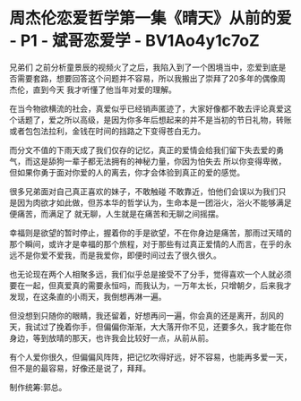 # 周杰伦恋爱哲学第一集《晴天》从前的爱 - P1 - 斌哥恋爱学 - BV1Ao4y1c7oZ

兄弟们 之前分析童景辰的视频火了之后，我陷入到了一个困境当中，恋爱到底是否需要套路，想要回答这个问题并不容易，所以我搬出了崇拜了20多年的偶像周杰伦，直到今天 我才听懂了他当年对爱的理解。

在当今物欲横流的社会，真爱似乎已经销声匿迹了，大家好像都不敢去评论真爱这个话题了，爱之所以高级，是因为你多年后想起来的并不是当初的节日礼物，转账或者包包法拉利，金钱在时间的挡路之下变得苍白无力。

而分文不值的下雨天成了我们仅存的记忆，真正的爱情会给我们留下失去爱的勇气，而这是舔狗一辈子都无法拥有的神秘力量，你因为怕失去 所以你变得卑微，但如果你勇于面对你爱的人的离去，你才会体验到真正的爱的感觉。

很多兄弟面对自己真正喜欢的妹子，不敢触碰 不敢靠近，怕他们会误以为我们只是因为肉欲才如此做，但苏本华的哲学认为，生命本是一团浴火，浴火不能够满足 便痛苦，而满足了 就无聊，人生就是在痛苦和无聊之间摇摆。

幸福则是欲望的暂时停止，握着你的手是欲望，不在你身边是痛苦，那雨过天晴的那个瞬间，或许才是幸福的那个旅程，对于那些有过真正爱情的人而言，在乎的永远不是你爱不爱我，而是我爱你，即便时间过去了很久很久。

也无论现在两个人相聚多远，我们似乎总是接受不了分手，觉得喜欢一个人就必须要在一起，但真爱真的需要永恒吗，而我认为，一万年太长，只增朝夕，后来我才发现，在这条直的小雨天，我倒想再淋一遍。

但没想到只随你的眼睛，我还留着，好想再问一遍，你会真的还是离开，刮风的天，我试过了挽着你手，但偏偏你渐渐，大大落开你不见，还要多久，我才能在你身边，等到放晴的那天，也许我会比较好一点，从前从前。

有个人爱你很久，但偏偏风阵阵，把记忆吹得好远，好不容易，也能再多爱一天，但不是的最容易，好像还是说了，拜拜。

制作统筹:郭总。
